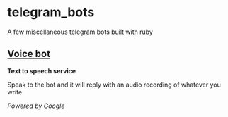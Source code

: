# telegram_bots

A few miscellaneous telegram bots built with ruby

## [Voice bot](http://telegram.me/bieeen_bot)

**Text to speech service**

Speak to the bot and it will reply with an audio recording of whatever you write

*Powered by Google*



